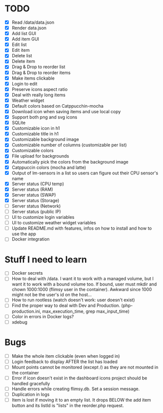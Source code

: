 # TODO
* [x] Read /data/data.json
* [x] Render data.json
* [x] Add list GUI
* [x] Add item GUI
* [x] Edit list
* [x] Edit item
* [x] Delete list
* [x] Delete item
* [x] Drag & Drop to reorder list
* [x] Drag & Drop to reorder items
* [x] Make items clickable
* [x] Login to edit
* [x] Preserve icons aspect ratio
* [x] Deal with really long items
* [x] Weather widget
* [x] Default colors based on Catppucchin-mocha
* [x] Download icon when saving items and use local copy
* [x] Support both png and svg icons
* [x] SQLite
* [x] Customizable icon in h1
* [x] Customizable title in h1
* [x] Customizable background image
* [x] Customizable number of columns (customizable per list)
* [x] Customizable colors 
* [x] File upload for backgrounds
* [x] Automatically pick the colors from the background image
* [x] Catppuccin colors (mocha and latte)
* [x] Output of lm-sensors in a list so users can figure out their CPU sensor's name
* [x] Server status (CPU temp)
* [x] Server status (RAM)
* [x] Server status (SWAP)
* [x] Server status (Storage)
* [ ] Server status (Network)
* [ ] Server status (public IP)
* [ ] UI to customize login variables
* [ ] UI to customize weather widget variables
* [ ] Update README.md with features, infos on how to install and how to use the app
* [ ] Docker integration

# Stuff I need to learn
* [ ] Docker secrets
* [ ] How to deal with /data. I want it to work with a managed volume, but I want it to work with a bound volume too. If bound, user must mkdir and chown 1000:1000 (flimsy user in the container). Awkward since 1000 might not be the user's id on the host...
* [ ] How to run rootless (watch doesn't work: user doesn't exist)
* [ ] Find the proper way to deal with Dev and Production. (php-production.ini, max_execution_time, grep max_input_time)
* [ ] Color in errors in Docker logs?
* [ ] xdebug

# Bugs
* [ ] Make the whole item clickable (even when logged in)
* [ ] Login feedback to display AFTER the list has loaded
* [ ] Mount points cannot be monitored (except /) as they are not mounted in the container
* [ ] Error if icon doesn't exist in the dashboard icons project should be handled gracefully
* [ ] Handle errors while creating flimsy.db. Set a session message.
* [ ] Duplication in logs
* [ ] Item is lost if moving it to an empty list. It drops BELOW the add item button and its listId is "lists" in the reorder.php request.
